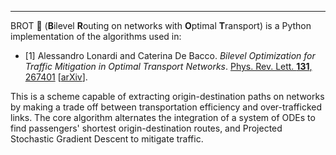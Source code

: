 

___

BROT 🍞 (**B**ilevel **R**outing on networks with **O**ptimal **T**ransport) is a Python implementation of the algorithms used in:

- [1] Alessandro Lonardi and Caterina De Bacco. <i>Bilevel Optimization for Traffic Mitigation in Optimal Transport Networks</i>. <a href="https://journals.aps.org/prl/abstract/10.1103/PhysRevLett.131.267401">Phys. Rev. Lett. **131**, 267401</a> [<a href="https://arxiv.org/abs/2306.16246">arXiv</a>].

This is a scheme capable of extracting origin-destination paths on networks by making a trade off between transportation efficiency and over-trafficked links. The core algorithm alternates the integration of a system of ODEs to find passengers' shortest origin-destination routes, and Projected Stochastic Gradient Descent to mitigate traffic.

